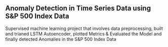 ## Anomaly Detection in Time Series Data using S&P 500 Index Data

Supervised machine learning project that involves data preprocessing, 
built and trianed LSTM Autoencoder, 
plotted Metrics & Evaluated the Model and 
finally detected Anomalies in the S&P 500 Index Data

